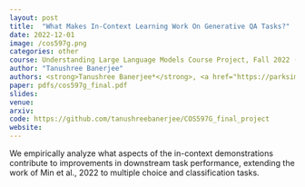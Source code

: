 ```yaml
---
layout: post
title:  "What Makes In-Context Learning Work On Generative QA Tasks?"
date: 2022-12-01
image: /cos597g.png
categories: other
course: Understanding Large Language Models Course Project, Fall 2022 (Graduate Course)
author: "Tanushree Banerjee"
authors: <strong>Tanushree Banerjee*</strong>, <a href="https://parksimon0808.github.io/">Simon Park*</a>, <a href="https://www.linkedin.com/in/beiqi-zou-973a54157/">Beiqi Zou*</a>, <a href="https://www.cs.princeton.edu/~danqic/">Danqi Chen</a>
paper: pdfs/cos597g_final.pdf
slides:
venue: 
arxiv: 
code: https://github.com/tanushreebanerjee/COS597G_final_project
website: 
---
```


We empirically analyze what aspects of the in-context demonstrations contribute to improvements in downstream task performance, extending the work of Min et al., 2022 to multiple choice and classification tasks.
